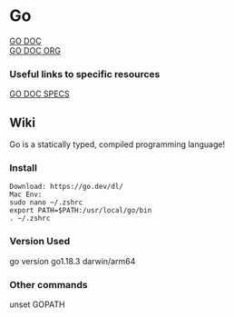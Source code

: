 # Go

[GO DOC](https://go.dev/doc/)  
[GO DOC ORG](https://pkg.go.dev/)

### Useful links to specific resources
[GO DOC SPECS](https://go.dev/ref/spec)

## Wiki

Go is a statically typed, compiled programming language!

### Install
 ```
 Download: https://go.dev/dl/
 Mac Env:
 sudo nano ~/.zshrc
 export PATH=$PATH:/usr/local/go/bin
 . ~/.zshrc
 ```

### Version Used

go version go1.18.3 darwin/arm64

### Other commands

unset GOPATH
